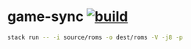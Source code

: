 # game-sync [![build](https://github.com/thalesmg/game-sync/actions/workflows/build.yaml/badge.svg)](https://github.com/thalesmg/game-sync/actions/workflows/build.yaml)

```sh
stack run -- -i source/roms -o dest/roms -V -j8 -p
```
